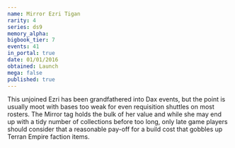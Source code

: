 ```yaml
---
name: Mirror Ezri Tigan
rarity: 4
series: ds9
memory_alpha:
bigbook_tier: 7
events: 41
in_portal: true
date: 01/01/2016
obtained: Launch
mega: false
published: true
---
```


This unjoined Ezri has been grandfathered into Dax events, but the point is usually moot with bases too weak for even requisition shuttles on most rosters. The Mirror tag holds the bulk of her value and while she may end up with a tidy number of collections before too long, only late game players should consider that a reasonable pay-off for a build cost that gobbles up Terran Empire faction items.

